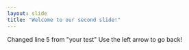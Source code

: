 ```yaml
---
layout: slide
title: "Welcome to our second slide!"
---
```

Changed line 5 from "your test"
Use the left arrow to go back!
